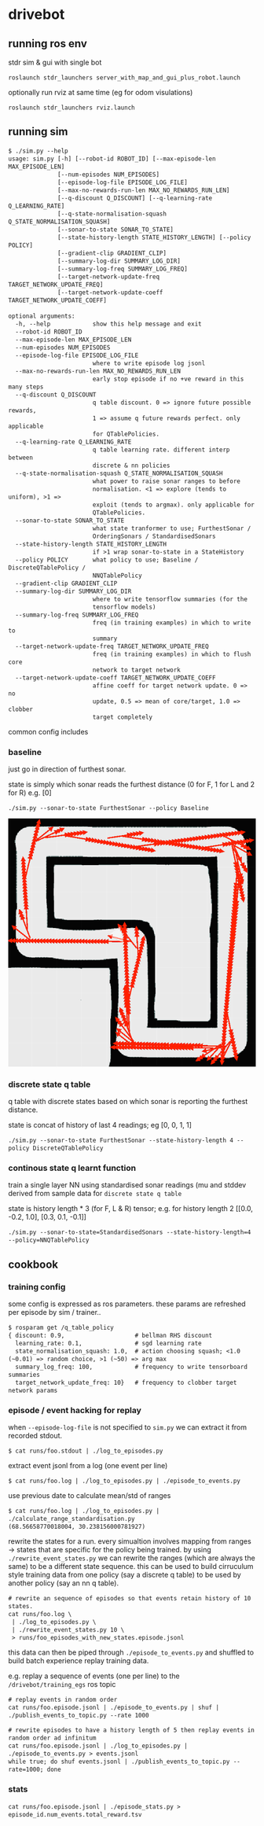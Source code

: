 # drivebot

## running ros env

stdr sim & gui with single bot

```
roslaunch stdr_launchers server_with_map_and_gui_plus_robot.launch 
```

optionally run rviz at same time (eg for odom visulations)

```
roslaunch stdr_launchers rviz.launch
```

## running sim

```
$ ./sim.py --help
usage: sim.py [-h] [--robot-id ROBOT_ID] [--max-episode-len MAX_EPISODE_LEN]
              [--num-episodes NUM_EPISODES]
              [--episode-log-file EPISODE_LOG_FILE]
              [--max-no-rewards-run-len MAX_NO_REWARDS_RUN_LEN]
              [--q-discount Q_DISCOUNT] [--q-learning-rate Q_LEARNING_RATE]
              [--q-state-normalisation-squash Q_STATE_NORMALISATION_SQUASH]
              [--sonar-to-state SONAR_TO_STATE]
              [--state-history-length STATE_HISTORY_LENGTH] [--policy POLICY]
              [--gradient-clip GRADIENT_CLIP]
              [--summary-log-dir SUMMARY_LOG_DIR]
              [--summary-log-freq SUMMARY_LOG_FREQ]
              [--target-network-update-freq TARGET_NETWORK_UPDATE_FREQ]
              [--target-network-update-coeff TARGET_NETWORK_UPDATE_COEFF]

optional arguments:
  -h, --help            show this help message and exit
  --robot-id ROBOT_ID
  --max-episode-len MAX_EPISODE_LEN
  --num-episodes NUM_EPISODES
  --episode-log-file EPISODE_LOG_FILE
                        where to write episode log jsonl
  --max-no-rewards-run-len MAX_NO_REWARDS_RUN_LEN
                        early stop episode if no +ve reward in this many steps
  --q-discount Q_DISCOUNT
                        q table discount. 0 => ignore future possible rewards,
                        1 => assume q future rewards perfect. only applicable
                        for QTablePolicies.
  --q-learning-rate Q_LEARNING_RATE
                        q table learning rate. different interp between
                        discrete & nn policies
  --q-state-normalisation-squash Q_STATE_NORMALISATION_SQUASH
                        what power to raise sonar ranges to before
                        normalisation. <1 => explore (tends to uniform), >1 =>
                        exploit (tends to argmax). only applicable for
                        QTablePolicies.
  --sonar-to-state SONAR_TO_STATE
                        what state tranformer to use; FurthestSonar /
                        OrderingSonars / StandardisedSonars
  --state-history-length STATE_HISTORY_LENGTH
                        if >1 wrap sonar-to-state in a StateHistory
  --policy POLICY       what policy to use; Baseline / DiscreteQTablePolicy /
                        NNQTablePolicy
  --gradient-clip GRADIENT_CLIP
  --summary-log-dir SUMMARY_LOG_DIR
                        where to write tensorflow summaries (for the
                        tensorflow models)
  --summary-log-freq SUMMARY_LOG_FREQ
                        freq (in training examples) in which to write to
                        summary
  --target-network-update-freq TARGET_NETWORK_UPDATE_FREQ
                        freq (in training examples) in which to flush core
                        network to target network
  --target-network-update-coeff TARGET_NETWORK_UPDATE_COEFF
                        affine coeff for target network update. 0 => no
                        update, 0.5 => mean of core/target, 1.0 => clobber
                        target completely
```

common config includes 

### baseline

just go in direction of furthest sonar.

state is simply which sonar reads the furthest distance (0 for F, 1 for L and 2 for R) e.g. [0]

```
./sim.py --sonar-to-state FurthestSonar --policy Baseline
```

![lap](blogish/lap_and_half_simple_policy.png?raw=true "lap")

### discrete state q table

q table with discrete states based on which sonar is reporting the furthest distance.

state is concat of history of last 4 readings; eg [0, 0, 1, 1]

```
./sim.py --sonar-to-state FurthestSonar --state-history-length 4 --policy DiscreteQTablePolicy
```

### continous state q learnt function

train a single layer NN using standardised sonar readings (mu and stddev derived from sample data for `discrete state q table`

state is history length * 3 (for F, L & R) tensor; e.g. for history length 2 [[0.0, -0.2, 1.0], [0.3, 0.1, -0.1]]

```
./sim.py --sonar-to-state=StandardisedSonars --state-history-length=4 --policy=NNQTablePolicy
```

## cookbook

### training config

some config is expressed as ros parameters. these params are refreshed per episode by sim / trainer..

```
$ rosparam get /q_table_policy
{ discount: 0.9,                    # bellman RHS discount
  learning_rate: 0.1,               # sgd learning rate
  state_normalisation_squash: 1.0,  # action choosing squash; <1.0 (~0.01) => random choice, >1 (~50) => arg max
  summary_log_freq: 100,            # frequency to write tensorboard summaries
  target_network_update_freq: 10}   # frequency to clobber target network params
```

### episode / event hacking for replay

when `--episode-log-file` is not specified to `sim.py` we can extract it from recorded stdout.

```
$ cat runs/foo.stdout | ./log_to_episodes.py
```

extract event jsonl from a log (one event per line)

```
$ cat runs/foo.log | ./log_to_episodes.py | ./episode_to_events.py
```

use previous date to calculate mean/std of ranges

```
$ cat runs/foo.log | ./log_to_episodes.py | ./calculate_range_standardisation.py
(68.56658770018004, 30.238156000781927)
```

rewrite the states for a run. every simualtion involves mapping from ranges -> states that are specific
for the policy being trained. by using `./rewrite_event_states.py` we can rewrite the ranges (which are always the
same) to be a different state sequence. this can be used to build cirruculum style training data from
one policy (say a discrete q table) to be used by another policy (say an nn q table). 


```
# rewrite an sequence of episodes so that events retain history of 10 states.
cat runs/foo.log \
 | ./log_to_episodes.py \
 | ./rewrite_event_states.py 10 \
 > runs/foo_episodes_with_new_states.episode.jsonl
```

this data can then be piped through `./episode_to_events.py` and shuffled to build batch experience replay training data.

e.g. replay a sequence of events (one per line) to the `/drivebot/training_egs` ros topic

```
# replay events in random order
cat runs/foo.episode.jsonl | ./episode_to_events.py | shuf | ./publish_events_to_topic.py --rate 1000
```

```
# rewrite episodes to have a history length of 5 then replay events in random order ad infinitum
cat runs/foo.episode.jsonl | ./log_to_episodes.py | ./episode_to_events.py > events.jsonl
while true; do shuf events.jsonl | ./publish_events_to_topic.py --rate=1000; done
```

### stats

```
cat runs/foo.episode.jsonl | ./episode_stats.py > episode_id.num_events.total_reward.tsv
```






